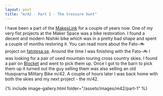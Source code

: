 ```yaml
---
layout: post
title: "m/42 - Part 1 - The tressure hunt"
---
```


I have been a part of the [MakesLink](https://makerslink.se/) for a couple of years now. One of my very fist projects at the Maker Space was a bike restoration. I found a decent and modern Nishiki bike which was in a pretty bad shape and spent a couple of months restoring it. You can read more about the Fato-🚲 project on [fatotesa.se](https://fatotesa.se/2022/12/02/Fato-bike.html). Around the time I was finishing with the Fato-🚲 I was looking for a pair of used mountain touring cross country skies. I found a pair on [Blocket](https://blocket.se) and went to pick them up. Once I got to the barn to pick them up it turned out the guy selling them was also selling an old Husqvarna Military Bike m/42. A couple of hours later I was back home with both the skies and my next project - the m/42.

{% include image-gallery.html folder="/assets/images/m42/part-1" %}
